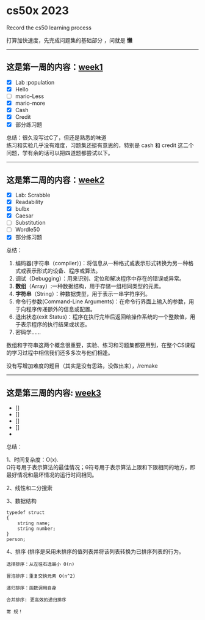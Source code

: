 # cs50x 2023
Record the cs50 learning process

打算加快速度，先完成问题集的基础部分 ，问就是 __懒__

*********************
## 这是第一周的内容：[week1](https://github.com/uonlraSnaey/cs50/tree/main/week1)<br>
- [x] Lab :population 
- [x] Hello
- [ ] mario-Less
- [x] mario-more
- [x] Cash
- [x] Credit
- [x] 部分练习题

总结：很久没写过C了，但还是熟悉的味道<br>
    练习和实验几乎没有难度，习题集还挺有意思的，特别是 cash 和 credit 这二个问题，学有余的话可以把四道题都尝试以下。	<br> 
****
## 这是第二周的内容：[week2](https://github.com/uonlraSnaey/cs50/tree/main/week2)<br>

- [x] Lab: Scrabble
- [x] Readability
- [x] bulbx 
- [x] Caesar
- [ ] Substitution
- [ ] Wordle50
- [x] 部分练习题

总结：
1. 编码器(字符串（compiler）)：将信息从一种格式或表示形式转换为另一种格式或表示形式的设备、程序或算法。<br>
2. 调试（Debugging）：用来识别、定位和解决程序中存在的错误或异常。<br>
3. **数组**（Array）:一种数据结构，用于存储一组相同类型的元素。<br>
4. **字符串**（String）：种数据类型，用于表示一串字符序列。<br>
5. 命令行参数(Command-Line Arguments)：在命令行界面上输入的参数，用于向程序传递额外的信息或配置。<br>
6. 退出状态(exit Status)：程序在执行完毕后返回给操作系统的一个整数值，用于表示程序的执行结果或状态。<br>
7. 密码学……<br>
    
数组和字符串这两个概念很重要，实验、练习和习题集都要用到，在整个CS课程的学习过程中相信我们还多多次与他们相逢。<br>

没有写增加难度的题目（其实是没有思路，没做出来），/remake<br>

*************
## 这是第三周的内容: [week3]()
- [] 
- []
- []
- []
- 
总结：

1、时间复杂度：O(x).<br>
    Ω符号用于表示算法的最佳情况；θ符号用于表示算法上限和下限相同的地方，即最好情况和最坏情况的运行时间相同。
    
2、线性和二分搜索

3、数据结构

```
typedef struct
{
    string name;
    string number;
}
person;
```
4、排序 (排序是采用未排序的值列表并将该列表转换为已排序列表的行为。
    
    选择排序：从左往右选最小 O(n)
    
    冒泡排序：重复交换元素 O(n^2)
    
    递归排序：函数调用自身
    
    合并排序: 更高效的递归排序
    
    常 规！
















